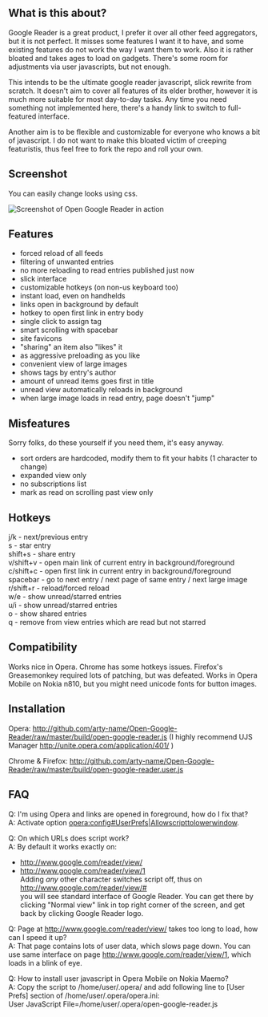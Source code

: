 What is this about?
-------------------

Google Reader is a great product, I prefer it over all other feed aggregators,
but it is not perfect. It misses some features I want it to have, and some
existing features do not work the way I want them to work. Also it is rather
bloated and takes ages to load on gadgets. There's some room for adjustments
via user javascripts, but not enough.

This intends to be the ultimate google reader javascript, slick rewrite from
scratch. It doesn't aim to cover all features of its elder brother, however
it is much more suitable for most day-to-day tasks. Any time you need something
not implemented here, there's a handy link to switch to full-featured interface.

Another aim is to be flexible and customizable for everyone who knows a bit of
javascript. I do not want to make this bloated victim of creeping featuristis,
thus feel free to fork the repo and roll your own.


Screenshot
----------

You can easily change looks using css.

![Screenshot of Open Google Reader in action](https://github.com/arty-name/Open-Google-Reader/raw/0c84631a1014e1fd52c48f24bed0f7c4d63d277b/screenshot.png)


Features
--------

 * forced reload of all feeds
 * filtering of unwanted entries
 * no more reloading to read entries published just now
 * slick interface
 * customizable hotkeys (on non-us keyboard too)
 * instant load, even on handhelds
 * links open in background by default
 * hotkey to open first link in entry body
 * single click to assign tag
 * smart scrolling with spacebar
 * site favicons
 * "sharing" an item also "likes" it
 * as aggressive preloading as you like
 * convenient view of large images
 * shows tags by entry's author
 * amount of unread items goes first in title
 * unread view automatically reloads in background
 * when large image loads in read entry, page doesn't "jump"


Misfeatures
-----------

Sorry folks, do these yourself if you need them, it's easy anyway.

 * sort orders are hardcoded, modify them to fit your habits (1 character to change)
 * expanded view only 
 * no subscriptions list
 * mark as read on scrolling past view only


Hotkeys
-------

j/k - next/previous entry  
s - star entry  
shift+s - share entry  
v/shift+v - open main link of current entry in background/foreground  
c/shift+c - open first link in current entry in background/foreground  
spacebar - go to next entry / next page of same entry / next large image  
r/shift+r - reload/forced reload  
w/e - show unread/starred entries  
u/i - show unread/starred entries  
o - show shared entries  
q - remove from view entries which are read but not starred  


Compatibility
-------------

Works nice in Opera. Chrome has some hotkeys issues. Firefox's Greasemonkey
required lots of patching, but was defeated. Works in Opera Mobile 
on Nokia n810, but you might need unicode fonts for button images.


Installation
------------

Opera: <http://github.com/arty-name/Open-Google-Reader/raw/master/build/open-google-reader.js>
  (I highly recommend UJS Manager <http://unite.opera.com/application/401/> )

Chrome & Firefox: <http://github.com/arty-name/Open-Google-Reader/raw/master/build/open-google-reader.user.js>


FAQ
---

Q: I'm using Opera and links are opened in foreground, how do I fix that?  
A: Activate option <opera:config#UserPrefs|Allowscripttolowerwindow>.

Q: On which URLs does script work?  
A: By default it works exactly on:  
 * <http://www.google.com/reader/view/>  
 * <http://www.google.com/reader/view/1>  
  Adding *any* other character switches script off, thus on  
   <http://www.google.com/reader/view/#>  
  you will see standard interface of Google Reader. You can get there by
  clicking "Normal view" link in top right corner of the screen, and get back
  by clicking Google Reader logo.

Q: Page at <http://www.google.com/reader/view/> takes too long to load, how can I
   speed it up?  
A: That page contains lots of user data, which slows page down. You can use same
   interface on page <http://www.google.com/reader/view/1>, which loads in a
   blink of eye. 
   
Q: How to install user javascript in Opera Mobile on Nokia Maemo?  
A: Copy the script to /home/user/.opera/ and add following line 
   to [User Prefs] section of /home/user/.opera/opera.ini:    
   User JavaScript File=/home/user/.opera/open-google-reader.js
